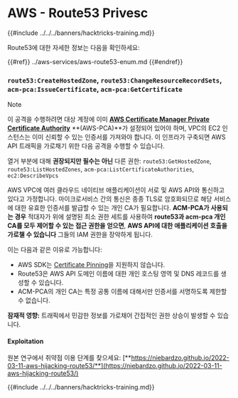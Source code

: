 # AWS - Route53 Privesc

{{#include ../../../banners/hacktricks-training.md}}

Route53에 대한 자세한 정보는 다음을 확인하세요:

{{#ref}}
../aws-services/aws-route53-enum.md
{{#endref}}

### `route53:CreateHostedZone`, `route53:ChangeResourceRecordSets`, `acm-pca:IssueCertificate`, `acm-pca:GetCertificate`

> [!NOTE]
> 이 공격을 수행하려면 대상 계정에 이미 [**AWS Certificate Manager Private Certificate Authority**](https://aws.amazon.com/certificate-manager/private-certificate-authority/) **(AWS-PCA)**가 설정되어 있어야 하며, VPC의 EC2 인스턴스는 이미 신뢰할 수 있는 인증서를 가져와야 합니다. 이 인프라가 구축되면 AWS API 트래픽을 가로채기 위한 다음 공격을 수행할 수 있습니다.

열거 부분에 대해 **권장되지만 필수는 아닌** 다른 권한: `route53:GetHostedZone`, `route53:ListHostedZones`, `acm-pca:ListCertificateAuthorities`, `ec2:DescribeVpcs`

AWS VPC에 여러 클라우드 네이티브 애플리케이션이 서로 및 AWS API와 통신하고 있다고 가정합니다. 마이크로서비스 간의 통신은 종종 TLS로 암호화되므로 해당 서비스에 대한 유효한 인증서를 발급할 수 있는 개인 CA가 필요합니다. **ACM-PCA가 사용되는 경우** 적대자가 위에 설명된 최소 권한 세트를 사용하여 **route53과 acm-pca 개인 CA를 모두 제어할 수 있는 접근 권한을 얻으면**, **AWS API에 대한 애플리케이션 호출을 가로챌 수 있습니다** 그들의 IAM 권한을 장악하게 됩니다.

이는 다음과 같은 이유로 가능합니다:

- AWS SDK는 [Certificate Pinning](https://www.digicert.com/blog/certificate-pinning-what-is-certificate-pinning)을 지원하지 않습니다.
- Route53은 AWS API 도메인 이름에 대한 개인 호스팅 영역 및 DNS 레코드를 생성할 수 있습니다.
- ACM-PCA의 개인 CA는 특정 공통 이름에 대해서만 인증서를 서명하도록 제한할 수 없습니다.

**잠재적 영향:** 트래픽에서 민감한 정보를 가로채어 간접적인 권한 상승이 발생할 수 있습니다.

#### Exploitation <a href="#discovery" id="discovery"></a>

원본 연구에서 취약점 이용 단계를 찾으세요: [**https://niebardzo.github.io/2022-03-11-aws-hijacking-route53/**](https://niebardzo.github.io/2022-03-11-aws-hijacking-route53/)

{{#include ../../../banners/hacktricks-training.md}}
